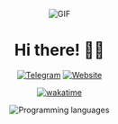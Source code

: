 <div align="center">

![GIF](https://media1.giphy.com/media/v1.Y2lkPTc5MGI3NjExaGdpMHk0bHoydnE0aGEybHA4aXV0eGR2djN0Nm9pMTF2YmpvOTc3NiZlcD12MV9pbnRlcm5hbF9naWZfYnlfaWQmY3Q9Zw/4vXquk6z6tQ9fqqIjN/giphy.gif)

# **Hi there! 👋🏻**

[![Telegram](https://img.shields.io/badge/Telegram-24A1DE?style=for-the-badge&logo=telegram&logoColor=ffffff)](https://t.me/nekithrill)
[![Website](https://img.shields.io/badge/WEBSITE-38b564?style=for-the-badge&logo=google-chrome&logoColor=ffffff)](https://www.yourwebsite.com)

[![wakatime](https://wakatime.com/badge/user/cfd60e7a-d331-44ca-b5b3-78411b38a536.svg)](https://wakatime.com/@cfd60e7a-d331-44ca-b5b3-78411b38a536)

![Programming languages](https://github-readme-stats.vercel.app/api/top-langs/?username=nekithrill&layout=compact&theme=transparent)


</div>
